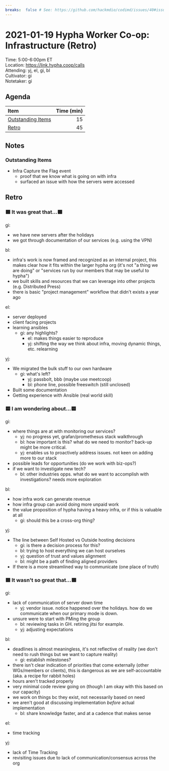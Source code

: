 ```yaml
---
breaks:  false # See: https://github.com/hackmdio/codimd/issues/40#issuecomment-172927690
---
```

# 2021-01-19 Hypha Worker Co-op: Infrastructure (Retro)

Time:       5:00-6:00pm ET  
Location:   https://link.hypha.coop/calls  
Attending:  yj, el, gi, bl  
Cultivator: gi  
Notetaker:  gi

## Agenda

| Item                                            | Time (min) |
|:------------------------------------------------|-----------:|
| [Outstanding Items](#outstanding-items)         |         15 |
| [Retro](#retro)                                 |         45 |

## Notes

### Outstanding Items

- Infra Capture the Flag event
    - proof that we know what is going on with infra
    - surfaced an issue with how the servers were accessed

## Retro

### 🟩 It was great that...🟩

gi:
- we have new servers after the holidays
- we got through documentation of our services (e.g. using the VPN)

bl:
- infra's work is now framed and recognized as an internal project, this makes clear how it fits within the larger hypha org (it's not "a thing we are doing" or "services run by our members that may be useful to hypha")
- we built skills and resources that we can leverage into other projects (e.g. Distributed Press)
- there is basic "project management" workflow that didn't exists a year ago

el:
- server deployed
- client facing projects
- learning ansibles
    - gi: any highlights?
        - el: makes things easier to reproduce
        - yj: shifting the way we think about infra, moving dynamic things, etc. relearning

yj: 
- We migrated the bulk stuff to our own hardware
    - gi: what's left?
        - yj: passbolt, bbb (maybe use meetcoop)
        - bl: phone line, possible freeswitch (still unclosed)
- Built some documentation
- Getting experience with Ansible (real world skill)

### 🟨 I am wondering about...🟨

gi:
- where things are at with monitoring our services?
    - yj: no progress yet, grafan/promethesus stack walkthrough
    - bl: how important is this? what do we need to monitor? back-up might be more critical.
    - yj: enables us to proactively address issues. not keen on adding more to our stack
- possible leads for opportunities (do we work with biz-ops?)
- if we want to investigate new tech?
    - bl: other industries opps. what do we want to accomplish with investigations? needs more exploration

bl:
- how infra work can generate revenue
- how infra group can avoid doing more unpaid work
- the value proposition of hypha having a heavy infra, or if this is valuable at all
    - gi: should this be a cross-org thing?

yj:
- The line between Self Hosted vs Outside hosting decisions
    - gi: is there a decision process for this?
    - bl: trying to host everything we can host ourselves
    - yj: question of trust and values alignment
    - bl: might be a path of finding aligned providers
- If there is a more streamlined way to communicate (one place of truth)

### 🟥 It wasn't so great that...🟥

gi:
- lack of communication of server down time
    - yj: vendor issue. notice happened over the holidays. how do we communicate when our primary mode is down.
- unsure were to start with PMing the group
    - bl: reviewing tasks in GH. retiring jitsi for example.
    - yj: adjusting expectations

bl:
- deadlines is almost meaningless, it's not reflective of reality (we don't need to rush things but we want to capture reality)
    - gi: establish milestones?
- there isn't clear indication of priorities that come externally (other WGs/members or clients), this is dangerous as we are self-accountable (aka. a recipe for rabbit holes)
- hours aren't tracked properly
- very minimal code review going on (though I am okay with this based on our capacity)
- we work on things bc they exist, not necessarily based on need
- we aren't good at discussing implementation _before_ actual implementation
    - bl: share knowledge faster, and at a cadence that makes sense

el:
- time tracking

yj: 
- lack of Time Tracking
- revisiting issues due to lack of communication/consensus across the org
